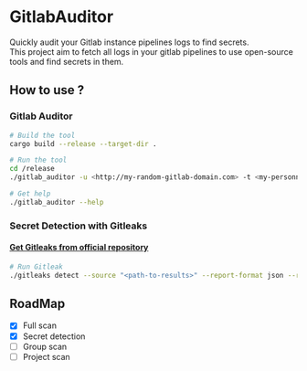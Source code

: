 # GitlabAuditor

Quickly audit your Gitlab instance pipelines logs to find secrets.  
This project aim to fetch all logs in your gitlab pipelines to use open-source tools and find secrets in them.

## How to use ?

### Gitlab Auditor

```bash
# Build the tool
cargo build --release --target-dir .

# Run the tool
cd /release
./gitlab_auditor -u <http://my-random-gitlab-domain.com> -t <my-personnal-token-from-gitlab> -f

# Get help
./gitlab_auditor --help
```

### Secret Detection with Gitleaks

#### [Get Gitleaks from official repository](https://github.com/gitleaks/gitleaks/releases)

```bash
# Run Gitleak
./gitleaks detect --source "<path-to-results>" --report-format json --report-path gitleaks_results.json --no-git
```

## RoadMap

- [x] Full scan
- [x] Secret detection
- [ ] Group scan
- [ ] Project scan
